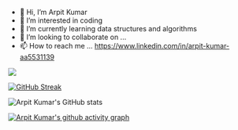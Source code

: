 - 👋 Hi, I’m Arpit Kumar
- 👀 I’m interested in coding
- 🌱 I’m currently learning data structures and algorithms
- 💞️ I’m looking to collaborate on ...
- 📫 How to reach me ...
https://www.linkedin.com/in/arpit-kumar-aa5531139

![](https://komarev.com/ghpvc/?username=arpitkumar369&color=brightgreen)

[![GitHub Streak](https://github-readme-streak-stats.herokuapp.com/?user=arpitkumar369&theme=dark)](https://git.io/streak-stats)
 
![Arpit Kumar's GitHub stats](https://github-readme-stats.vercel.app/api?username=arpitkumar369&show_icons=true&theme=radical)

[![Arpit Kumar's github activity graph](https://activity-graph.herokuapp.com/graph?username=arpitkumar369&theme=react-dark)](https://github.com/arpitkumar369/github-readme-activity-graph)

<!---
arpitkumar369/arpitkumar369 is a ✨ special ✨ repository because its `README.md` (this file) appears on your GitHub profile.
You can click the Preview link to take a look at your changes.
--->
